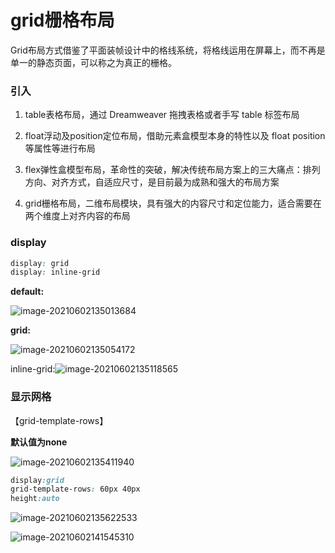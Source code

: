 # grid栅格布局

Grid布局方式借鉴了平面装帧设计中的格线系统，将格线运用在屏幕上，而不再是单一的静态页面，可以称之为真正的栅格。

### 引入

1. table表格布局，通过 Dreamweaver 拖拽表格或者手写 table 标签布局

2. float浮动及position定位布局，借助元素盒模型本身的特性以及 float position 等属性等进行布局
3. flex弹性盒模型布局，革命性的突破，解决传统布局方案上的三大痛点：排列方向、对齐方式，自适应尺寸，是目前最为成熟和强大的布局方案
4. grid栅格布局，二维布局模块，具有强大的内容尺寸和定位能力，适合需要在两个维度上对齐内容的布局

### display

```css
display: grid
display: inline-grid
```

**default:**

![image-20210602135013684](C:\Users\Administrator\AppData\Roaming\Typora\typora-user-images\image-20210602135013684.png)

**grid:**

![image-20210602135054172](C:\Users\Administrator\AppData\Roaming\Typora\typora-user-images\image-20210602135054172.png)

inline-grid:![image-20210602135118565](C:\Users\Administrator\AppData\Roaming\Typora\typora-user-images\image-20210602135118565.png)

### 显示网格

【grid-template-rows】

**默认值为none**

![image-20210602135411940](C:\Users\Administrator\AppData\Roaming\Typora\typora-user-images\image-20210602135411940.png)

```css
display:grid
grid-template-rows: 60px 40px 
height:auto
```

![image-20210602135622533](C:\Users\Administrator\AppData\Roaming\Typora\typora-user-images\image-20210602135622533.png)

![image-20210602141545310](C:\Users\Administrator\AppData\Roaming\Typora\typora-user-images\image-20210602141545310.png)

